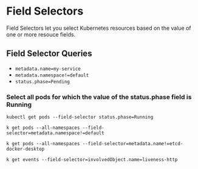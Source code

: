 # Field Selectors

Field Selectors let you select Kubernetes resources based on the value of one or more resouce fields.

## Field Selector Queries

- `metadata.name=my-service`
- `metadata.namespace!=default`
- `status.phase=Pending`

### Select all pods for which the value of the status.phase field is Running

```
kubectl get pods --field-selector status.phase=Running
```

```
k get pods --all-namespaces --field-selector=metadata.namespace!=default
```

```
k get pods --all-namespaces --field-selector=metadata.name!=etcd-docker-desktop
```

```
k get events --field-selector=involvedObject.name=liveness-http
```

